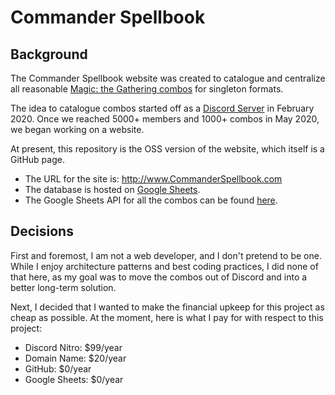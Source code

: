 # Commander Spellbook

## Background 
The Commander Spellbook website was created to catalogue and centralize all reasonable [Magic: the Gathering combos](https://magic.wizards.com/en) for singleton formats.

The idea to catalogue combos started off as a [Discord Server](https://discord.gg/DkAyVJG) in February 2020. Once we reached 5000+ members and 1000+ combos in May 2020, we began working on a website.

At present, this repository is the OSS version of the website, which itself is a GitHub page. 

- The URL for the site is: http://www.CommanderSpellbook.com
- The database is hosted on [Google Sheets](https://docs.google.com/spreadsheets/d/1JJo8MzkpuhfvsaKVFVlOoNymscCt-Aw-1sob2IhpwXY/edit#gid=0). 
- The Google Sheets API for all the combos can be found [here](https://sheets.googleapis.com/v4/spreadsheets/1JJo8MzkpuhfvsaKVFVlOoNymscCt-Aw-1sob2IhpwXY/values:batchGet?ranges=combos!A2:P&key=AIzaSyDzQ0jCf3teHnUK17ubaLaV6rcWf9ZjG5E). 


## Decisions
First and foremost, I am not a web developer, and I don't pretend to be one. While I enjoy architecture patterns and best coding practices, I did none of that here, as my goal was to move the combos out of Discord and into a better long-term solution.

Next, I decided that I wanted to make the financial upkeep for this project as cheap as possible. At the moment, here is what I pay for with respect to this project:

- Discord Nitro: $99/year
- Domain Name: $20/year
- GitHub: $0/year
- Google Sheets: $0/year
